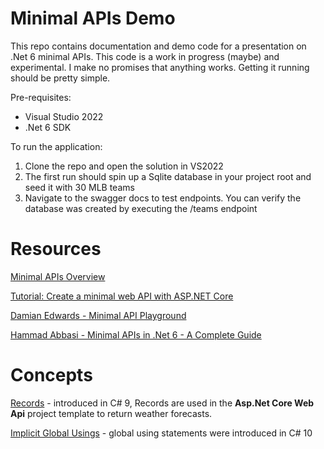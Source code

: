 # Minimal APIs Demo

This repo contains documentation and demo code for a presentation on .Net 6 minimal APIs.  This code is a work in progress (maybe) and experimental.  I make no promises that anything works.  Getting it running should be pretty simple.

Pre-requisites:
- Visual Studio 2022
- .Net 6 SDK

To run the application:
1. Clone the repo and open the solution in VS2022
2. The first run should spin up a Sqlite database in your project root and seed it with 30 MLB teams
3. Navigate to the swagger docs to test endpoints. You can verify the database was created by executing the /teams endpoint



# Resources
[Minimal APIs Overview](https://docs.microsoft.com/en-us/aspnet/core/fundamentals/minimal-apis?view=aspnetcore-6.0)

[Tutorial: Create a minimal web API with ASP.NET Core](https://docs.microsoft.com/en-us/aspnet/core/tutorials/min-web-api?view=aspnetcore-6.0&tabs=visual-studio)

[Damian Edwards - Minimal API Playground](https://github.com/DamianEdwards/MinimalApiPlayground)

[Hammad Abbasi - Minimal APIs in .Net 6 - A Complete Guide](https://medium.com/geekculture/minimal-apis-in-net-6-a-complete-guide-beginners-advanced-fd64f4da07f5)



# Concepts
[Records](https://docs.microsoft.com/en-us/dotnet/csharp/fundamentals/types/records) - introduced in C# 9, Records are used in the **Asp.Net Core Web Api** project template to return weather forecasts.

[Implicit Global Usings](https://dotnetcoretutorials.com/2021/08/31/implicit-using-statements-in-net-6/) - global using statements were introduced in C# 10